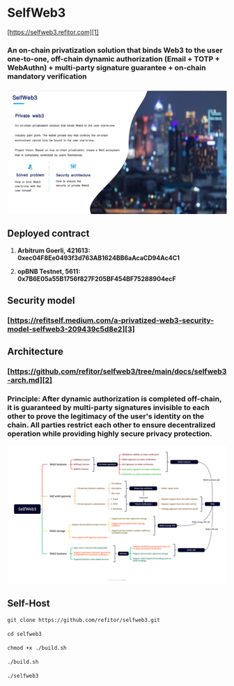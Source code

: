 # SelfWeb3

[https://selfweb3.refitor.com][1]

### An on-chain privatization solution that binds Web3 to the user one-to-one, off-chain dynamic authorization (Email + TOTP + WebAuthn) + multi-party signature guarantee + on-chain mandatory verification

###

![/docs/selfweb3.png](docs/selfweb3-bg.jpg)

## Deployed contract

1. **Arbitrum Goerli, 421613: 0xec04F8Ee0493f3d763AB1624BB6aAcaCD94Ac4C1**

2. **opBNB Testnet, 5611: 0x7B6E05a55B1756f827F205BF454BF75288904ecF**

## Security model

### [https://refitself.medium.com/a-privatized-web3-security-model-selfweb3-209439c5d8e2][3]

## Architecture

### [https://github.com/refitor/selfweb3/tree/main/docs/selfweb3-arch.md][2]

### Principle: After dynamic authorization is completed off-chain, it is guaranteed by multi-party signatures invisible to each other to prove the legitimacy of the user's identity on the chain. All parties restrict each other to ensure decentralized operation while providing highly secure privacy protection.

![/docs/selfweb3-arch.png](docs/selfweb3-arch.png)

## Self-Host

```shell
git clone https://github.com/refitor/selfweb3.git

cd selfweb3

chmod +x ./build.sh

./build.sh

./selfweb3
```

[1]: https://selfweb3.refitor.com
[2]: /docs/selfweb3-arch.md
[3]: https://refitself.medium.com/a-privatized-web3-security-model-selfweb3-209439c5d8e2
